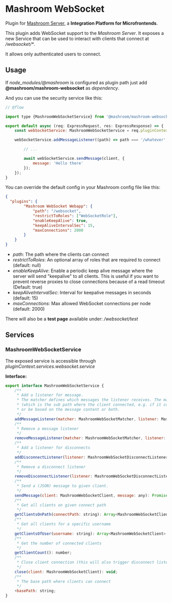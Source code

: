 
# Mashroom WebSocket

Plugin for [Mashroom Server](https://www.mashroom-server.com), a **Integration Platform for Microfrontends**.

This plugin adds WebSocket support to the _Mashroom Server_.
It exposes a new Service that can be used to interact with clients that connect at _/websocket/*_.

It allows only authenticated users to connect.

## Usage

If *node_modules/@mashroom* is configured as plugin path just add **@mashroom/mashroom-websocket** as *dependency*.

And you can use the security service like this:

```js
// @flow

import type {MashroomWebSocketService} from '@mashroom/mashroom-websocket/type-definitions';

export default async (req: ExpressRequest, res: ExpressResponse) => {
    const webSocketService: MashroomWebSocketService = req.pluginContext.services.websocket.service;

    webSocketService.addMessageListener((path) => path === '/whatever', async (message, client) => {

        // ...

        await webSocketService.sendMessage(client, {
            message: 'Hello there'
        });
    });
}
```

You can override the default config in your Mashroom config file like this:

```json
{
  "plugins": {
        "Mashroom WebSocket Webapp": {
            "path": "/websocket",
            "restrictToRoles": ["WebSocketRole"],
            "enableKeepAlive": true,
            "keepAliveIntervalSec": 15,
            "maxConnections": 2000
        }
    }
}
```

 * _path_: The path where the clients can connect
 * _restrictToRoles_: An optional array of roles that are required to connect (default: null)
 * _enableKeepAlive_: Enable a periodic keep alive message where the server will send "keepalive" to all clients.
   This is useful if you want to prevent reverse proxies to close connections because of a read timeout (Default: true)
 * _keepAliveIntervalSec_: Interval for keepalive messages in seconds (default: 15)
 * _maxConnections_: Max allowed WebSocket connections per node (default: 2000)

There will also be a **test page** available under: _/websocket/test_

## Services

### MashroomWebSocketService

The exposed service is accessible through _pluginContext.services.websocket.service_

**Interface:**

```js
export interface MashroomWebSocketService {
    /**
     * Add a listener for message.
     * The matcher defines which messages the listener receives. The match can be based on the connect path
     * (which is the sub path where the client connected, e.g. if it connected on /websocket/test the connect path would be /test)
     * or be based on the message content or both.
     */
    addMessageListener(matcher: MashroomWebSocketMatcher, listener: MashroomWebSocketMessageListener): void;
    /**
     * Remove a message listener
     */
    removeMessageListener(matcher: MashroomWebSocketMatcher, listener: MashroomWebSocketMessageListener): void;
    /**
     * Add a listener for disconnects
     */
    addDisconnectListener(listener: MashroomWebSocketDisconnectListener): void;
    /**
     * Remove a disconnect listener
     */
    removeDisconnectListener(listener: MashroomWebSocketDisconnectListener): void;
    /**
     * Send a (JSON) message to given client.
     */
    sendMessage(client: MashroomWebSocketClient, message: any): Promise<void>;
    /**
     * Get all clients on given connect path
     */
    getClientsOnPath(connectPath: string): Array<MashroomWebSocketClient>;
    /**
     * Get all clients for a specific username
     */
    getClientsOfUser(username: string): Array<MashroomWebSocketClient>;
    /**
     * Get the number of connected clients
     */
    getClientCount(): number;
    /**
     * Close client connection (this will also trigger disconnect listeners)
     */
    close(client: MashroomWebSocketClient): void;
    /**
     * The base path where clients can connect
     */
    +basePath: string;
}
```
